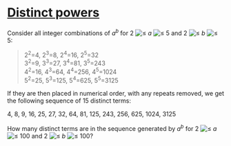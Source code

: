 # [Distinct powers](http://projecteuler.net/problem=29)

Consider all integer combinations of _a_<sup><i>b</i></sup> for 2 ![≤](https://raw.githubusercontent.com/yaworsw/euler-manager/develop/data/images/symbol_le.gif) _a_ ![≤](https://raw.githubusercontent.com/yaworsw/euler-manager/develop/data/images/symbol_le.gif) 5 and 2 ![≤](https://raw.githubusercontent.com/yaworsw/euler-manager/develop/data/images/symbol_le.gif) _b_ ![≤](https://raw.githubusercontent.com/yaworsw/euler-manager/develop/data/images/symbol_le.gif) 5:

> 2<sup>2</sup>=4, 2<sup>3</sup>=8, 2<sup>4</sup>=16, 2<sup>5</sup>=32  
> 3<sup>2</sup>=9, 3<sup>3</sup>=27, 3<sup>4</sup>=81, 3<sup>5</sup>=243  
> 4<sup>2</sup>=16, 4<sup>3</sup>=64, 4<sup>4</sup>=256, 4<sup>5</sup>=1024  
> 5<sup>2</sup>=25, 5<sup>3</sup>=125, 5<sup>4</sup>=625, 5<sup>5</sup>=3125

If they are then placed in numerical order, with any repeats removed, we get the following sequence of 15 distinct terms:

4, 8, 9, 16, 25, 27, 32, 64, 81, 125, 243, 256, 625, 1024, 3125

How many distinct terms are in the sequence generated by _a_<sup><i>b</i></sup> for 2 ![≤](https://raw.githubusercontent.com/yaworsw/euler-manager/develop/data/images/symbol_le.gif) _a_ ![≤](https://raw.githubusercontent.com/yaworsw/euler-manager/develop/data/images/symbol_le.gif) 100 and 2 ![≤](https://raw.githubusercontent.com/yaworsw/euler-manager/develop/data/images/symbol_le.gif) _b_ ![≤](https://raw.githubusercontent.com/yaworsw/euler-manager/develop/data/images/symbol_le.gif) 100?

